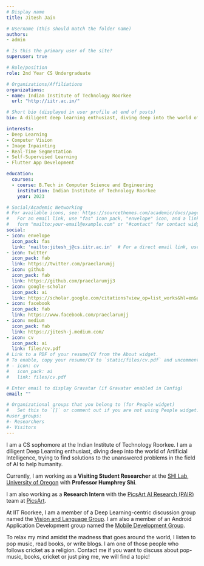 ```yaml
---
# Display name
title: Jitesh Jain

# Username (this should match the folder name)
authors:
- admin

# Is this the primary user of the site?
superuser: true

# Role/position
role: 2nd Year CS Undergraduate

# Organizations/Affiliations
organizations:
- name: Indian Institute of Technology Roorkee
  url: "http://iitr.ac.in/"

# Short bio (displayed in user profile at end of posts)
bio: A diligent deep learning enthusiast, diving deep into the world of Artificial Intelligence, trying to find solutions to the unanswered problems in the field of AI to help humanity.

interests:
- Deep Learning
- Computer Vision
- Image Inpainting
- Real-Time Segmentation
- Self-Supervised Learning
- Flutter App Development

education:
  courses:
  - course: B.Tech in Computer Science and Engineering
    institution: Indian Institute of Technology Roorkee
    year: 2023

# Social/Academic Networking
# For available icons, see: https://sourcethemes.com/academic/docs/page-builder/#icons
#   For an email link, use "fas" icon pack, "envelope" icon, and a link in the
#   form "mailto:your-email@example.com" or "#contact" for contact widget.
social:
- icon: envelope
  icon_pack: fas
  link: 'mailto:jitesh_j@cs.iitr.ac.in'  # For a direct email link, use "mailto:test@example.org".
- icon: twitter
  icon_pack: fab
  link: https://twitter.com/praeclarumjj
- icon: github
  icon_pack: fab
  link: https://github.com/praeclarumjj3
- icon: google-scholar
  icon_pack: ai
  link: https://scholar.google.com/citations?view_op=list_works&hl=en&user=nygnfNwAAAAJ
- icon: facebook
  icon_pack: fab
  link: https://www.facebook.com/praeclarumjj
- icon: medium
  icon_pack: fab
  link: https://jitesh-j.medium.com/
- icon: cv
  icon_pack: ai
  link: files/cv.pdf
# Link to a PDF of your resume/CV from the About widget.
# To enable, copy your resume/CV to `static/files/cv.pdf` and uncomment the lines below.
# - icon: cv
#   icon_pack: ai
#   link: files/cv.pdf

# Enter email to display Gravatar (if Gravatar enabled in Config)
email: ""

# Organizational groups that you belong to (for People widget)
#   Set this to `[]` or comment out if you are not using People widget.
#user_groups:
#- Researchers
#- Visitors
---
```


I am a CS sophomore at the Indian Institute of Technology Roorkee. I am a diligent Deep Learning enthusiast, diving deep into the world of Artificial Intelligence, trying to find solutions to the unanswered problems in the field of AI to help humanity.

Currently, I am working as a **Visiting Student Researcher** at the [SHI Lab, University of Oregon](https://www.humphreyshi.com/people) with **Professor Humphrey Shi**. 

I am also working as a **Research Intern** with the [PicsArt AI Research (PAIR)](https://www.picsart.ai/) team at [PicsArt](https://picsart.com/photo-editor).

At IIT Roorkee, I am a member of a Deep Learning-centric discussion group named the [Vision and Language Group](https://vlgiitr.github.io). I am also a member of an Android Application Development group named the [Mobile Development Group](https://mdg.iitr.ac.in/).

To relax my mind amidst the madness that goes around the world, I listen to pop music, read books, or write blogs. I am one of those people who follows cricket as a religion. Contact me if you want to discuss about pop-music, books, cricket or just ping me, we will find a topic!


